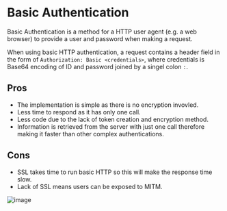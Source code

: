 # Basic Authentication

Basic Authentication is a method for a HTTP user agent (e.g. a web browser) to provide a user and password when making a request.

When using basic HTTP authentication, a request contains a header field in the form of `Authorization: Basic <credentials>`, where credentials is Base64 encoding of ID and password joined by a singel colon `:`.

## Pros

- The implementation is simple as there is no encryption invovled.
- Less time to respond as it has only one call.
- Less code due to the lack of token creation and encryption method.
- Information is retrieved from the server with just one call therefore making it faster than other complex authentications.

## Cons
- SSL takes time to run basic HTTP so this will make the response time slow.
- Lack of SSL means users can be exposed to MITM.


![image](https://media.prod.mdn.mozit.cloud/attachments/2017/02/21/14689/3a44ec0bfe7597613dfb913e450a68eb/HTTPAuth.png)
